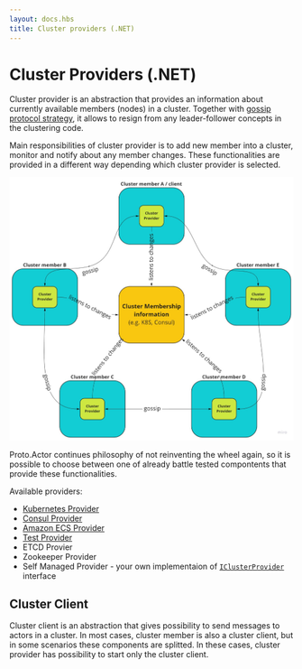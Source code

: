 ```yaml
---
layout: docs.hbs
title: Cluster providers (.NET)
---
```


# Cluster Providers (.NET)

Cluster provider is an abstraction that provides an information about currently available members (nodes) in a cluster. Together with [gossip protocol strategy](gossip.md), it allows to resign from any leader-follower concepts in the clustering code.

Main responsibilities of cluster provider is to add new member into a cluster, monitor and notify about any member changes. These functionalities are provided in a different way depending which cluster provider is selected.

![Cluster provider](images/cluster-provider.jpg)

Proto.Actor continues philosophy of not reinventing the wheel again, so it is possible to choose between one of already battle tested compontents that provide these functionalities.

Available providers:

- [Kubernetes Provider](kubernetes-provider-net.md)
- [Consul Provider](consul-net.md)
- [Amazon ECS Provider](aws-provider-net.md)
- [Test Provider](test-provider-net.md)
- ETCD Provier
- Zookeeper Provider
- Self Managed Provider - your own implementaion of [`IClusterProvider`](https://github.com/asynkron/protoactor-dotnet/blob/dev/src/Proto.Cluster/IClusterProvider.cs) interface

## Cluster Client

Cluster client is an abstraction that gives possibility to send messages to actors in a cluster. In most cases, cluster member is also a cluster client, but in some scenarios these components are splitted. In these cases, cluster provider has possibility to start only the cluster client.
